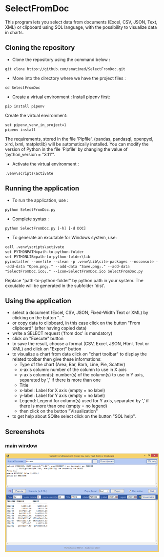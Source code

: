 # SelectFromDoc
This program lets you select data from documents (Excel, CSV, JSON, Text, XML) or clipboard using SQL language, with the possibility to visualize data in charts.


## Cloning the repository
- Clone the repository using the command below :
```
git clone https://github.com/smatimed/SelectFromDoc.git
```

- Move into the directory where we have the project files :
```
cd SelectFromDoc
```

- Create a virtual environment :
Install pipenv first:
```
pip install pipenv
```
Create the virtual environment:
```
set pipenv_venv_in_project=1
pipenv install
```
The requirements, stored in the file 'Pipfile', (pandas, pandasql, openpyxl, xlrd, lxml, matplotlib) will be automatically installed. You can modify the version of Python in the file 'Pipfile' by changing the value of 'python_version = "3.11"'.

- Activate the virtual environment :
```
.venv\scripts\activate
```


## Running the application
- To run the application, use :
```
python SelectFromDoc.py
```
- Complete syntax :
```
python SelectFromDoc.py [-h] [-d DOC]
```
- To generate an excutable for Windows system, use:
```
call .venv\scripts\activate
set PYTHONPATH=path-to-python-folder
set PYTHONLIB=path-to-python-folder\lib
pyinstaller --onefile --clean -p .venv\Lib\site-packages --noconsole --add-data "Open.png;." --add-data "Save.png;." --add-data "SelectFromDoc.ico;." --icon=SelectFromDoc.ico SelectFromDoc.py
```
Replace "path-to-python-folder" by python path in your system.
The excutable will be generated in the subfolder 'dist'.

## Using the application
- select a document (Excel, CSV, JSON, Fixed-Width Text or XML) by clicking on the button "..."
- or copy data to clipboard, in this case click on the button "From clipboard" (after having copied data)
- write a SELECT request ('from doc' is mandatory)
- click on "Execute" button
- to save the result, choose a format (CSV, Excel, JSON, Html, Text or XML) and click on "Export" button
- to visualize a chart from data click on "chart toolbar" to display the related toolbar
  then give these informations:
  - Type of the chart (Area, Bar, Barh, Line, Pie, Scatter)
  - x-axis column: number of the column to use in X axis
  - y-axis column(s): number(s) of the column(s) to use in Y axis, separated by ',' if there is more than one
  - Title
  - x-label: Label for X axis (empty = no label)
  - y-label: Label for Y axis (empty = no label)
  - Legend: Legend for column(s) used for Y axis, separated by ',' if there is more than one (empty = no legend)
  - then click on the button "Visualization"
- to get help about SQlite select click on the button "SQL help".


## Screenshots
### main window
![mainwindow](https://github.com/smatimed/SelectFromDoc/blob/main/screenshots/main-screen.png?raw=true)
